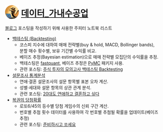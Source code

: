 # <img style="vertical-align: bottom;" height="45" src="camel_laptop_icon.png"/> [데이터_가내수공업](https://leebaekku.blogspot.com)
[블로그](https://leebaekku.blogspot.com) 포스팅을 작성하기 위해 사용한 주피터 노트북 리스트
* [백테스팅 (Backtesting)](backtesting_scenarios.ipynb) 
  - 코스피 지수에 대하여 매매 전략별(buy & hold, MACD, Bollinger bands), 분할 매수 횟수별, 보유 기간별 수익률 비교.
  - 베이즈 추정(Bayesian estimation)으로 매매 전략별 모집단의 수익률을 추정.
  - 백테스팅은 [fastquant](https://github.com/enzoampil/fastquant), 베이즈 추정은 [PyMC](https://www.pymc.io) 패키지 사용.
  - 관련 포스팅: [주식 투자의 모의고사 백테스팅 Backtesting](https://leebaekku.blogspot.com/2023/03/12-backtesting.html)
* [설문조사 통계분석](survey2.ipynb)
  - 연애·결혼 설문조사의 설문 항목별 표본 오차 계산.
  - 성별·세대와 설문 항목의 상관 관계 분석.
  - 관련 포스팅: [20대도 연애하고 결혼하고 싶다](https://leebaekku.blogspot.com/2023/04/20.html)
* [복권의 당첨확률](lottery.ipynb)
  - 로또6/45의 등수별 당첨 게임수의 신뢰 구간 계산.
  - 번호별 추첨 횟수 데이터를 사용하여 각 번호별 추첨될 확률을 업데이트(베이즈 추정)
  - 관련 포스팅: [준비하시고 쏘세요](https://leebaekku.blogspot.com/2023/04/blog-post.html)
